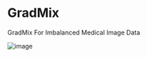 # GradMix
GradMix For Imbalanced Medical Image Data





![image](https://user-images.githubusercontent.com/64095036/170765522-f4853703-f141-4410-85e2-bf49f332ce1b.png)
